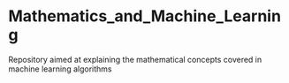 # Mathematics_and_Machine_Learning
Repository aimed at explaining the mathematical concepts covered in machine learning algorithms
